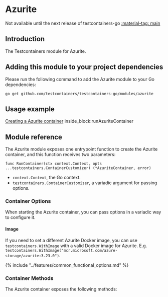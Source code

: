 # Azurite

Not available until the next release of testcontainers-go <a href="https://github.com/testcontainers/testcontainers-go"><span class="tc-version">:material-tag: main</span></a>

## Introduction

The Testcontainers module for Azurite.

## Adding this module to your project dependencies

Please run the following command to add the Azurite module to your Go dependencies:

```
go get github.com/testcontainers/testcontainers-go/modules/azurite
```

## Usage example

<!--codeinclude-->
[Creating a Azurite container](../../modules/azurite/examples_test.go) inside_block:runAzuriteContainer
<!--/codeinclude-->

## Module reference

The Azurite module exposes one entrypoint function to create the Azurite container, and this function receives two parameters:

```golang
func RunContainer(ctx context.Context, opts ...testcontainers.ContainerCustomizer) (*AzuriteContainer, error)
```

- `context.Context`, the Go context.
- `testcontainers.ContainerCustomizer`, a variadic argument for passing options.

### Container Options

When starting the Azurite container, you can pass options in a variadic way to configure it.

#### Image

If you need to set a different Azurite Docker image, you can use `testcontainers.WithImage` with a valid Docker image
for Azurite. E.g. `testcontainers.WithImage("mcr.microsoft.com/azure-storage/azurite:3.23.0")`.

{% include "../features/common_functional_options.md" %}

### Container Methods

The Azurite container exposes the following methods:
